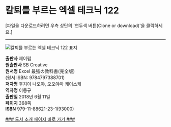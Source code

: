   

# 칼퇴를 부르는 엑셀 테크닉 122
[파일을 다운로드하려면 우측 상단의 '연두색 버튼(Clone or download)'을 클릭하세요.]
- - -

![칼퇴를 부르는 엑셀 테크닉 122 표지](http://image.kyobobook.co.kr/images/book/xlarge/231/x9791188621231.jpg)


**출판사** 제이펍  
**원출판사** SB Creative   
**원서명** Excel 最強の教科書(完全版)   
(원서 ISBN: 9784797388701)  
**저자명** 후지이 나오야, 오오야마 케이스케   
**역자명** 이동규  
**출판일** 2018년 6월 11일   
**페이지** 368쪽  
**ISBN**  979-11-88621-23-1(93000)  




[### 도서 소개 페이지 바로 가기 ###]()
